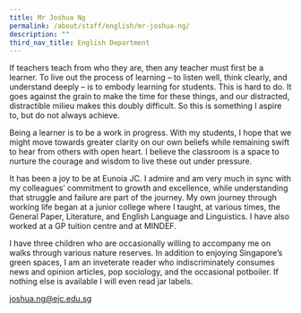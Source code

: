```yaml
---
title: Mr Joshua Ng
permalink: /about/staff/english/mr-joshua-ng/
description: ""
third_nav_title: English Department
---
```



If teachers teach from who they are, then any teacher must first be a learner. To live out the process of learning – to listen well, think clearly, and understand deeply – is to embody learning for students. This is hard to do. It goes against the grain to make the time for these things, and our distracted, distractible milieu makes this doubly difficult. So this is something I aspire to, but do not always achieve.

Being a learner is to be a work in progress. With my students, I hope that we might move towards greater clarity on our own beliefs while remaining swift to hear from others with open heart. I believe the classroom is a space to nurture the courage and wisdom to live these out under pressure.

It has been a joy to be at Eunoia JC. I admire and am very much in sync with my colleagues’ commitment to growth and excellence, while understanding that struggle and failure are part of the journey. My own journey through working life began at a junior college where I taught, at various times, the General Paper, Literature, and English Language and Linguistics. I have also worked at a GP tuition centre and at MINDEF.

I have three children who are occasionally willing to accompany me on walks through various nature reserves. In addition to enjoying Singapore’s green spaces, I am an inveterate reader who indiscriminately consumes news and opinion articles, pop sociology, and the occasional potboiler. If nothing else is available I will even read jar labels.

[joshua.ng@ejc.edu.sg](mailto:joshua.ng@ejc.edu.sg)